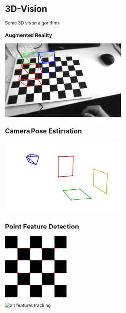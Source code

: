 # 3D-Vision

Some 3D vision algorithms


### Augmented Reality
![alt augmented reality](Augmented_Reality/augmented_cube.gif "Augmented Cube")

## Camera Pose Estimation
<img src="Pose_Estimation/camera_poses.gif" width="375" height="237">

## Point Feature Detection
<img src="Feature_Detectors/detected_harris_corners.png" width="200" height="200">

![alt features tracking](Feature_Detectors/tracked_features.gif "Tracked Features")
